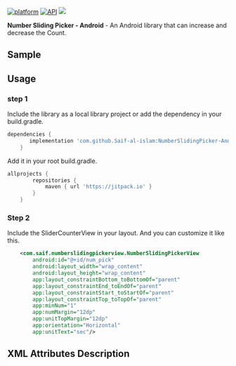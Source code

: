 [![platform](https://img.shields.io/badge/platform-Android-yellow.svg)](https://www.android.com)
 [![API](https://img.shields.io/badge/API-%2B17-green.svg)]()
 [![](https://jitpack.io/v/Saif-al-islam/NumberSlidingPicker-Android.svg)](https://jitpack.io/#Saif-al-islam/NumberSlidingPicker-Android)


**Number Sliding Picker - Android** - An Android library that can increase and decrease the Count.

## Sample

## Usage

### step 1

Include the library as a local library project or add the dependency in your build.gradle.

```groovy
dependencies {
	   implementation 'com.github.Saif-al-islam:NumberSlidingPicker-Android:1.2'
	}
```

Add it in your root build.gradle.

```groovy
allprojects {
		repositories {
			maven { url 'https://jitpack.io' }
		}
	}
```

### Step 2

Include the SliderCounterView in your layout. And you can customize it like this.

```xml
    <com.saif.numberslidingpickerview.NumberSlidingPickerView
        android:id="@+id/num_pick"
        android:layout_width="wrap_content"
        android:layout_height="wrap_content"
        app:layout_constraintBottom_toBottomOf="parent"
        app:layout_constraintEnd_toEndOf="parent"
        app:layout_constraintStart_toStartOf="parent"
        app:layout_constraintTop_toTopOf="parent"
        app:minNum="1"
        app:numMargin="12dp"
        app:unitTopMargin="12dp"
        app:orientation="Horizontal"
        app:unitText="sec"/>
```

## XML Attributes Description

<!-- |name|format|description|
|:---:|:---:|:---:|
| min_counter | integer | Minimum value of the counter, default is 0
| max_counter | integer | Maximum value of the counter and -1 for infinite counter (no maximum number), default is -1
| init_counter | integer | Start value of the counter，default is 0
| step_counter | integer | Increasing value for one step value of the counter，default is 1
| counter_in_milli_seconds | Integer | Speed of the increased or decreased of the counter / the time in milliSeconds between every increased or decreased value , default is 400ms
| start_color_counter | color | Start Color when user start dragging , default is WHITE
| end_color_counter | color | End Color when the counter reach the end of the view , default is WHITE
| radius_counter | dimension | the radius of the view's corner.
 -->

